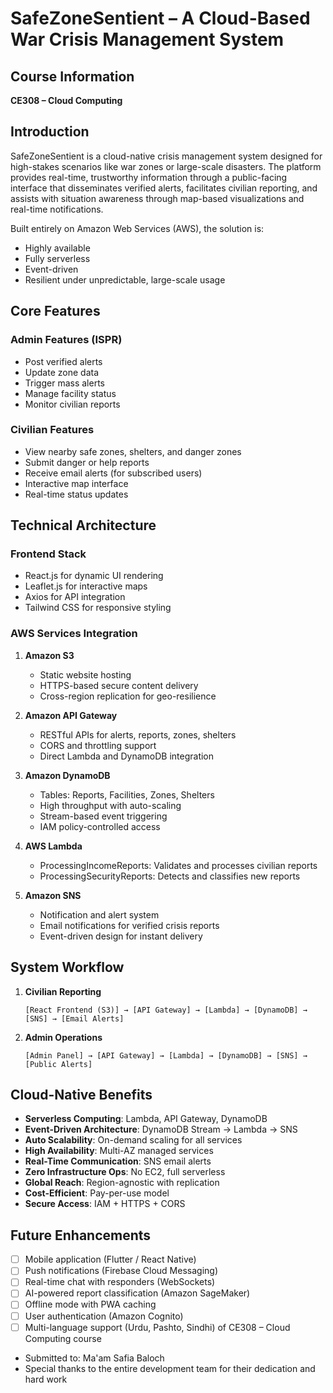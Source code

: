 # SafeZoneSentient – A Cloud-Based War Crisis Management System

## Course Information
**CE308 – Cloud Computing**  

## Introduction
SafeZoneSentient is a cloud-native crisis management system designed for high-stakes scenarios like war zones or large-scale disasters. The platform provides real-time, trustworthy information through a public-facing interface that disseminates verified alerts, facilitates civilian reporting, and assists with situation awareness through map-based visualizations and real-time notifications.

Built entirely on Amazon Web Services (AWS), the solution is:
- Highly available
- Fully serverless
- Event-driven
- Resilient under unpredictable, large-scale usage

## Core Features

### Admin Features (ISPR)
- Post verified alerts
- Update zone data
- Trigger mass alerts
- Manage facility status
- Monitor civilian reports

### Civilian Features
- View nearby safe zones, shelters, and danger zones
- Submit danger or help reports
- Receive email alerts (for subscribed users)
- Interactive map interface
- Real-time status updates

## Technical Architecture

### Frontend Stack
- React.js for dynamic UI rendering
- Leaflet.js for interactive maps
- Axios for API integration
- Tailwind CSS for responsive styling

### AWS Services Integration
1. **Amazon S3**
   - Static website hosting
   - HTTPS-based secure content delivery
   - Cross-region replication for geo-resilience

2. **Amazon API Gateway**
   - RESTful APIs for alerts, reports, zones, shelters
   - CORS and throttling support
   - Direct Lambda and DynamoDB integration

3. **Amazon DynamoDB**
   - Tables: Reports, Facilities, Zones, Shelters
   - High throughput with auto-scaling
   - Stream-based event triggering
   - IAM policy-controlled access

4. **AWS Lambda**
   - ProcessingIncomeReports: Validates and processes civilian reports
   - ProcessingSecurityReports: Detects and classifies new reports

5. **Amazon SNS**
   - Notification and alert system
   - Email notifications for verified crisis reports
   - Event-driven design for instant delivery

## System Workflow
1. **Civilian Reporting**
   ```
   [React Frontend (S3)] → [API Gateway] → [Lambda] → [DynamoDB] → [SNS] → [Email Alerts]
   ```

2. **Admin Operations**
   ```
   [Admin Panel] → [API Gateway] → [Lambda] → [DynamoDB] → [SNS] → [Public Alerts]
   ```

## Cloud-Native Benefits
- **Serverless Computing**: Lambda, API Gateway, DynamoDB
- **Event-Driven Architecture**: DynamoDB Stream → Lambda → SNS
- **Auto Scalability**: On-demand scaling for all services
- **High Availability**: Multi-AZ managed services
- **Real-Time Communication**: SNS email alerts
- **Zero Infrastructure Ops**: No EC2, full serverless
- **Global Reach**: Region-agnostic with replication
- **Cost-Efficient**: Pay-per-use model
- **Secure Access**: IAM + HTTPS + CORS

## Future Enhancements
- [ ] Mobile application (Flutter / React Native)
- [ ] Push notifications (Firebase Cloud Messaging)
- [ ] Real-time chat with responders (WebSockets)
- [ ] AI-powered report classification (Amazon SageMaker)
- [ ] Offline mode with PWA caching
- [ ] User authentication (Amazon Cognito)
- [ ] Multi-language support (Urdu, Pashto, Sindhi)
 of CE308 – Cloud Computing course
- Submitted to: Ma'am Safia Baloch
- Special thanks to the entire development team for their dedication and hard work 
